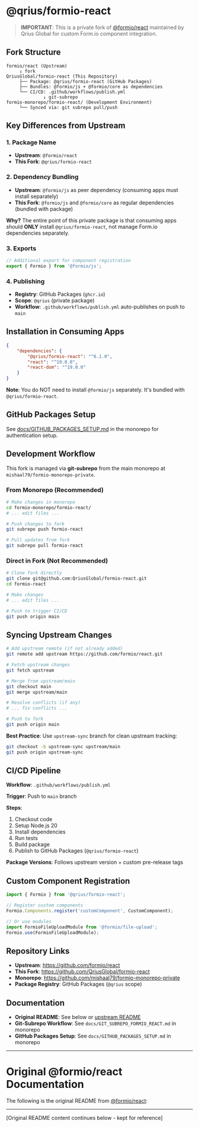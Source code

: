 # @qrius/formio-react

> **IMPORTANT**: This is a private fork of [@formio/react](https://github.com/formio/react) maintained by Qrius Global for custom Form.io component integration.

## Fork Structure

```
formio/react (Upstream)
     ↓ fork
QriusGlobal/formio-react (This Repository)
     ├── Package: @qrius/formio-react (GitHub Packages)
     ├── Bundles: @formio/js + @formio/core as dependencies
     └── CI/CD: .github/workflows/publish.yml
              ↓ git-subrepo
formio-monorepo/formio-react/ (Development Environment)
     └── Synced via: git subrepo pull/push
```

## Key Differences from Upstream

### 1. Package Name

- **Upstream**: `@formio/react`
- **This Fork**: `@qrius/formio-react`

### 2. Dependency Bundling

- **Upstream**: `@formio/js` as peer dependency (consuming apps must install separately)
- **This Fork**: `@formio/js` and `@formio/core` as regular dependencies (bundled with package)

**Why?** The entire point of this private package is that consuming apps should **ONLY** install `@qrius/formio-react`, not manage Form.io dependencies separately.

### 3. Exports

```typescript
// Additional export for component registration
export { Formio } from '@formio/js';
```

### 4. Publishing

- **Registry**: GitHub Packages (`ghcr.io`)
- **Scope**: `@qrius` (private package)
- **Workflow**: `.github/workflows/publish.yml` auto-publishes on push to `main`

## Installation in Consuming Apps

```json
{
	"dependencies": {
		"@qrius/formio-react": "^6.1.0",
		"react": "^19.0.0",
		"react-dom": "^19.0.0"
	}
}
```

**Note**: You do NOT need to install `@formio/js` separately. It's bundled with `@qrius/formio-react`.

## GitHub Packages Setup

See [docs/GITHUB_PACKAGES_SETUP.md](../docs/GITHUB_PACKAGES_SETUP.md) in the monorepo for authentication setup.

## Development Workflow

This fork is managed via **git-subrepo** from the main monorepo at `mishaal79/formio-monorepo-private`.

### From Monorepo (Recommended)

```bash
# Make changes in monorepo
cd formio-monorepo/formio-react/
# ... edit files ...

# Push changes to fork
git subrepo push formio-react

# Pull updates from fork
git subrepo pull formio-react
```

### Direct in Fork (Not Recommended)

```bash
# Clone fork directly
git clone git@github.com:QriusGlobal/formio-react.git
cd formio-react

# Make changes
# ... edit files ...

# Push to trigger CI/CD
git push origin main
```

## Syncing Upstream Changes

```bash
# Add upstream remote (if not already added)
git remote add upstream https://github.com/formio/react.git

# Fetch upstream changes
git fetch upstream

# Merge from upstream/main
git checkout main
git merge upstream/main

# Resolve conflicts (if any)
# ... fix conflicts ...

# Push to fork
git push origin main
```

**Best Practice**: Use `upstream-sync` branch for clean upstream tracking:

```bash
git checkout -b upstream-sync upstream/main
git push origin upstream-sync
```

## CI/CD Pipeline

**Workflow**: `.github/workflows/publish.yml`

**Trigger**: Push to `main` branch

**Steps**:

1. Checkout code
2. Setup Node.js 20
3. Install dependencies
4. Run tests
5. Build package
6. Publish to GitHub Packages (`@qrius/formio-react`)

**Package Versions**: Follows upstream version + custom pre-release tags

## Custom Component Registration

```typescript
import { Formio } from '@qrius/formio-react';

// Register custom components
Formio.Components.register('customComponent', CustomComponent);

// Or use modules
import FormioFileUploadModule from '@formio/file-upload';
Formio.use(FormioFileUploadModule);
```

## Repository Links

- **Upstream**: https://github.com/formio/react
- **This Fork**: https://github.com/QriusGlobal/formio-react
- **Monorepo**: https://github.com/mishaal79/formio-monorepo-private
- **Package Registry**: GitHub Packages (`@qrius` scope)

## Documentation

- **Original README**: See below or [upstream README](https://github.com/formio/react/blob/main/README.md)
- **Git-Subrepo Workflow**: See `docs/GIT_SUBREPO_FORMIO_REACT.md` in monorepo
- **GitHub Packages Setup**: See `docs/GITHUB_PACKAGES_SETUP.md` in monorepo

---

# Original @formio/react Documentation

The following is the original README from [@formio/react](https://github.com/formio/react):

---

[Original README content continues below - kept for reference]
